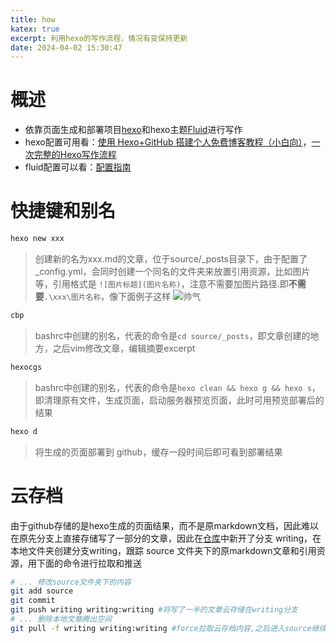 ```yaml
---
title: how
katex: true
excerpt: 利用hexo的写作流程，情况有变保持更新
date: 2024-04-02 15:30:47
---
```



# 概述
- 依靠页面生成和部署项目[hexo](https://github.com/hexojs/hexo)和hexo主题[Fluid](https://github.com/fluid-dev/hexo-theme-fluid)进行写作
- hexo配置可用看：[使用 Hexo+GitHub 搭建个人免费博客教程（小白向）](https://zhuanlan.zhihu.com/p/60578464)，[一次完整的Hexo写作流程](https://fuguigui.github.io/hexo2/)
- fluid配置可以看：[配置指南](https://hexo.fluid-dev.com/docs/guide/)
# 快捷键和别名
```sh
hexo new xxx
```
> 创建新的名为xxx.md的文章，位于source/_posts目录下，由于配置了_config.yml，会同时创建一个同名的文件夹来放置引用资源，比如图片等，引用格式是 `![图片标题](图片名称)`，注意不需要加图片路径.即**不需要**`.\xxx\图片名称`，像下面例子这样
![帅气](broken.jpg)
```sh
cbp
```
> bashrc中创建的别名，代表的命令是`cd source/_posts`，即文章创建的地方，之后vim修改文章，编辑摘要excerpt
```sh
hexocgs
```
> bashrc中创建的别名，代表的命令是`hexo clean && hexo g && hexo s`，即清理原有文件，生成页面，启动服务器预览页面，此时可用预览部署后的结果

```sh
hexo d
```
> 将生成的页面部署到 github，缓存一段时间后即可看到部署结果

# 云存档

由于github存储的是hexo生成的页面结果，而不是原markdown文档，因此难以在原先分支上直接存储写了一部分的文章，因此在[仓库](https://github.com/YangooSen/YangooSen.github.io/tree/writing)中新开了分支 writing，在本地文件夹创建分支writing，跟踪 source 文件夹下的原markdown文章和引用资源，用下面的命令进行拉取和推送
```sh
# ... 修改source文件夹下的内容
git add source
git commit
git push writing writing:writing #将写了一半的文章云存储在writing分支
# ... 删除本地文章腾出空间
git pull -f writing writing:writing #force拉取云存档内容,之后进入source继续写作
```






















